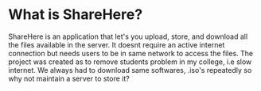 

# What is ShareHere?

ShareHere is an application that let's you upload, store, and download all the files available in the server. It doesnt require an active internet connection but needs users to be in same network to access the files. The project was created as to remove students problem in my college, i.e slow internet. We always had to download same softwares, .iso's repeatedly so why not maintain a server to store it?
